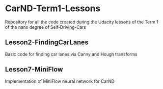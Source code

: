 # CarND-Term1-Lessons
Repository for all the code created during the Udacity lessons of the Term 1 of the nano degree of Self-Driving-Cars

## Lesson2-FindingCarLanes
Basic code for finding car lanes via Canny and Hough transforms

## Lesson7-MiniFlow
Implementation of MiniFlow neural network for CarND
